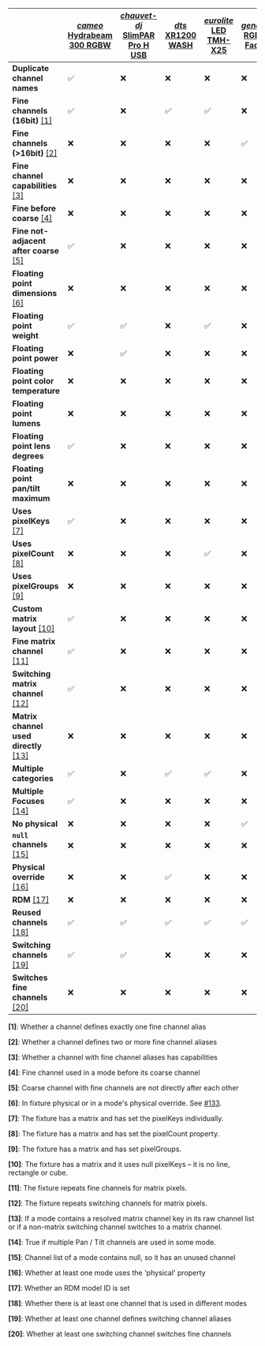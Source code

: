 | | [*cameo* Hydrabeam 300 RGBW](https://github.com/FloEdelmann/open-fixture-library/blob/master/fixtures/cameo/hydrabeam-300-rgbw.json) | [*chauvet-dj* SlimPAR Pro H USB](https://github.com/FloEdelmann/open-fixture-library/blob/master/fixtures/chauvet-dj/slimpar-pro-h-usb.json) | [*dts* XR1200 WASH](https://github.com/FloEdelmann/open-fixture-library/blob/master/fixtures/dts/xr1200-wash.json) | [*eurolite* LED TMH-X25](https://github.com/FloEdelmann/open-fixture-library/blob/master/fixtures/eurolite/led-tmh-x25.json) | [*generic* RGBW Fader](https://github.com/FloEdelmann/open-fixture-library/blob/master/fixtures/generic/rgbw-fader.json) | [*martin* MAC Viper Performance](https://github.com/FloEdelmann/open-fixture-library/blob/master/fixtures/martin/mac-viper-performance.json) | [*robe* LEDWash 600](https://github.com/FloEdelmann/open-fixture-library/blob/master/fixtures/robe/ledwash-600.json) | [*robe* Robin LEDBeam 150](https://github.com/FloEdelmann/open-fixture-library/blob/master/fixtures/robe/robin-ledbeam-150.json)
|-|-|-|-|-|-|-|-|-
**Duplicate channel names** | ✅ | ❌ | ❌ | ❌ | ❌ | ✅ | ❌ | ❌
**Fine channels (16bit)** [[1]](#user-content-footnote-1) | ✅ | ❌ | ✅ | ✅ | ❌ | ✅ | ✅ | ✅
**Fine channels (>16bit)** [[2]](#user-content-footnote-2) | ❌ | ❌ | ❌ | ❌ | ✅ | ❌ | ❌ | ❌
**Fine channel capabilities** [[3]](#user-content-footnote-3) | ❌ | ❌ | ❌ | ❌ | ❌ | ✅ | ✅ | ❌
**Fine before coarse** [[4]](#user-content-footnote-4) | ❌ | ❌ | ❌ | ❌ | ❌ | ❌ | ❌ | ❌
**Fine not-adjacent after coarse** [[5]](#user-content-footnote-5) | ✅ | ❌ | ❌ | ❌ | ❌ | ❌ | ❌ | ❌
**Floating point dimensions** [[6]](#user-content-footnote-6) | ❌ | ❌ | ❌ | ❌ | ❌ | ❌ | ❌ | ✅
**Floating point weight** | ✅ | ✅ | ❌ | ✅ | ❌ | ✅ | ✅ | ✅
**Floating point power** | ❌ | ✅ | ❌ | ❌ | ❌ | ❌ | ❌ | ❌
**Floating point color temperature** | ❌ | ❌ | ❌ | ❌ | ❌ | ❌ | ❌ | ❌
**Floating point lumens** | ❌ | ❌ | ❌ | ❌ | ❌ | ❌ | ❌ | ❌
**Floating point lens degrees** | ✅ | ❌ | ❌ | ❌ | ❌ | ❌ | ❌ | ✅
**Floating point pan/tilt maximum** | ❌ | ❌ | ❌ | ❌ | ❌ | ❌ | ❌ | ❌
**Uses pixelKeys** [[7]](#user-content-footnote-7) | ✅ | ❌ | ❌ | ❌ | ❌ | ❌ | ✅ | ❌
**Uses pixelCount** [[8]](#user-content-footnote-8) | ❌ | ❌ | ❌ | ✅ | ❌ | ❌ | ❌ | ❌
**Uses pixelGroups** [[9]](#user-content-footnote-9) | ❌ | ❌ | ❌ | ❌ | ❌ | ❌ | ✅ | ❌
**Custom matrix layout** [[10]](#user-content-footnote-10) | ✅ | ❌ | ❌ | ❌ | ❌ | ❌ | ✅ | ❌
**Fine matrix channel** [[11]](#user-content-footnote-11) | ✅ | ❌ | ❌ | ❌ | ❌ | ❌ | ✅ | ❌
**Switching matrix channel** [[12]](#user-content-footnote-12) | ✅ | ❌ | ❌ | ❌ | ❌ | ❌ | ❌ | ❌
**Matrix channel used directly** [[13]](#user-content-footnote-13) | ❌ | ❌ | ❌ | ❌ | ❌ | ❌ | ✅ | ❌
**Multiple categories** | ✅ | ❌ | ✅ | ✅ | ❌ | ✅ | ✅ | ✅
**Multiple Focuses** [[14]](#user-content-footnote-14) | ✅ | ❌ | ❌ | ❌ | ❌ | ❌ | ❌ | ❌
**No physical** | ❌ | ❌ | ❌ | ❌ | ✅ | ❌ | ❌ | ❌
**`null` channels** [[15]](#user-content-footnote-15) | ❌ | ❌ | ❌ | ❌ | ❌ | ❌ | ❌ | ✅
**Physical override** [[16]](#user-content-footnote-16) | ❌ | ❌ | ✅ | ❌ | ❌ | ❌ | ❌ | ❌
**RDM** [[17]](#user-content-footnote-17) | ❌ | ❌ | ❌ | ❌ | ❌ | ✅ | ✅ | ❌
**Reused channels** [[18]](#user-content-footnote-18) | ✅ | ✅ | ✅ | ✅ | ✅ | ✅ | ✅ | ✅
**Switching channels** [[19]](#user-content-footnote-19) | ✅ | ✅ | ❌ | ❌ | ❌ | ✅ | ❌ | ❌
**Switches fine channels** [[20]](#user-content-footnote-20) | ❌ | ❌ | ❌ | ❌ | ❌ | ✅ | ❌ | ❌

**<a id="user-content-footnote-1">[1]</a>**: Whether a channel defines exactly one fine channel alias

**<a id="user-content-footnote-2">[2]</a>**: Whether a channel defines two or more fine channel aliases

**<a id="user-content-footnote-3">[3]</a>**: Whether a channel with fine channel aliases has capabilities

**<a id="user-content-footnote-4">[4]</a>**: Fine channel used in a mode before its coarse channel

**<a id="user-content-footnote-5">[5]</a>**: Coarse channel with fine channels are not directly after each other

**<a id="user-content-footnote-6">[6]</a>**: In fixture physical or in a mode's physical override. See [#133](https://github.com/FloEdelmann/open-fixture-library/issues/133).

**<a id="user-content-footnote-7">[7]</a>**: The fixture has a matrix and has set the pixelKeys individually.

**<a id="user-content-footnote-8">[8]</a>**: The fixture has a matrix and has set the pixelCount property.

**<a id="user-content-footnote-9">[9]</a>**: The fixture has a matrix and has set pixelGroups.

**<a id="user-content-footnote-10">[10]</a>**: The fixture has a matrix and it uses null pixelKeys – it is no line, rectangle or cube.

**<a id="user-content-footnote-11">[11]</a>**: The fixture repeats fine channels for matrix pixels.

**<a id="user-content-footnote-12">[12]</a>**: The fixture repeats switching channels for matrix pixels.

**<a id="user-content-footnote-13">[13]</a>**: If a mode contains a resolved matrix channel key in its raw channel list or if a non-matrix switching channel switches to a matrix channel.

**<a id="user-content-footnote-14">[14]</a>**: True if multiple Pan / Tilt channels are used in some mode.

**<a id="user-content-footnote-15">[15]</a>**: Channel list of a mode contains null, so it has an unused channel

**<a id="user-content-footnote-16">[16]</a>**: Whether at least one mode uses the 'physical' property

**<a id="user-content-footnote-17">[17]</a>**: Whether an RDM model ID is set

**<a id="user-content-footnote-18">[18]</a>**: Whether there is at least one channel that is used in different modes

**<a id="user-content-footnote-19">[19]</a>**: Whether at least one channel defines switching channel aliases

**<a id="user-content-footnote-20">[20]</a>**: Whether at least one switching channel switches fine channels
